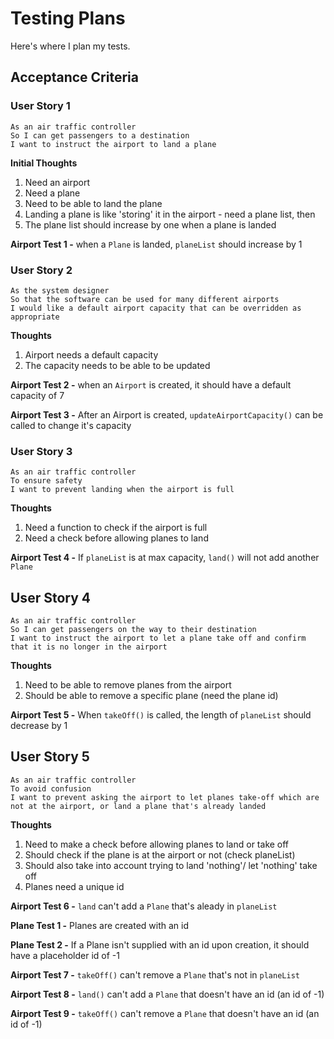 # Testing Plans
Here's where I plan my tests.

## Acceptance Criteria

### **User Story 1**
```
As an air traffic controller   
So I can get passengers to a destination  
I want to instruct the airport to land a plane
```

**Initial Thoughts**  
1. Need an airport
2. Need a plane
3. Need to be able to land the plane
4. Landing a plane is like 'storing' it in the airport - need a plane list, then
5. The plane list should increase by one when a plane is landed


**Airport Test 1 -** when a ``Plane`` is landed, ``planeList`` should increase by 1


### **User Story 2**
```
As the system designer  
So that the software can be used for many different airports  
I would like a default airport capacity that can be overridden as appropriate
```

**Thoughts**  
1. Airport needs a default capacity
2. The capacity needs to be able to be updated

**Airport Test 2 -** when an ``Airport`` is created, it should have a default capacity of 7

**Airport Test 3 -** After an Airport is created, ``updateAirportCapacity()`` can be called to change it's capacity


### **User Story 3**
```
As an air traffic controller  
To ensure safety  
I want to prevent landing when the airport is full 
```

**Thoughts**  
1. Need a function to check if the airport is full
2. Need a check before allowing planes to land

**Airport Test 4 -** If ``planeList`` is at max capacity, ``land()`` will not add another ``Plane``  


## **User Story 4**
```
As an air traffic controller  
So I can get passengers on the way to their destination  
I want to instruct the airport to let a plane take off and confirm that it is no longer in the airport  
```

**Thoughts**  
1. Need to be able to remove planes from the airport
2. Should be able to remove a specific plane (need the plane id)

**Airport Test 5 -** When ``takeOff()`` is called, the length of ``planeList`` should decrease by 1

## **User Story 5**
```
As an air traffic controller  
To avoid confusion  
I want to prevent asking the airport to let planes take-off which are not at the airport, or land a plane that's already landed 
```

**Thoughts**  
1. Need to make a check before allowing planes to land or take off
2. Should check if the plane is at the airport or not (check planeList)
3. Should also take into account trying to land 'nothing'/ let 'nothing' take off
4. Planes need a unique id

**Airport Test 6 -** ``land`` can't add a ``Plane`` that's aleady in ``planeList``

**Plane Test 1 -** Planes are created with an id

**Plane Test 2 -** If a Plane isn't supplied with an id upon creation, it should have a placeholder id of -1

**Airport Test 7 -** ``takeOff()`` can't remove a ``Plane`` that's not in ``planeList``

**Airport Test 8 -** ``land()`` can't add a ``Plane`` that doesn't have an id (an id of -1)

**Airport Test 9 -** ``takeOff()`` can't remove a ``Plane`` that doesn't have an id (an id of -1)
